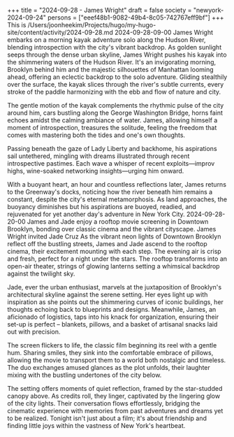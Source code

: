 +++
title = "2024-09-28 - James Wright"
draft = false
society = "newyork-2024-09-24"
persons = ["eeef48b1-9082-49b4-8c05-742767eff9bf"]
+++
This is /Users/joonheekim/Projects/hugo/my-hugo-site/content/activity/2024-09-28.md
2024-09-28-09-00
James Wright embarks on a morning kayak adventure solo along the Hudson River, blending introspection with the city's vibrant backdrop.
As golden sunlight seeps through the dense urban skyline, James Wright pushes his kayak into the shimmering waters of the Hudson River. It's an invigorating morning, Brooklyn behind him and the majestic silhouettes of Manhattan looming ahead, offering an eclectic backdrop to the solo adventure. Gliding stealthily over the surface, the kayak slices through the river's subtle currents, every stroke of the paddle harmonizing with the ebb and flow of nature and city.

The gentle motion of the kayak complements the rhythmic pulse of the city around him, cars bustling along the George Washington Bridge, horns faint echoes amidst the calming ambiance of water. James, allowing himself a moment of introspection, treasures the solitude, feeling the freedom that comes with mastering both the tides and one's own thoughts.

Passing beneath the gaze of Lady Liberty and backhome, his aspirations sail untethered, mingling with dreams illustrated through recent introspective pastimes. Each wave a whisper of recent exploits—improv highs, wine-soaked networking insights—urging him onward.

With a buoyant heart, an hour and countless reflections later, James returns to the Greenway's docks, noticing how the river beneath him remains a constant, despite the city's eternal metamorphosis. As land approaches, the buoyancy diminishes but his aspirations are buoyed, readied, and rejuvenated for yet another day's adventure in New York City.
2024-09-28-20-00
James and Jade enjoy a rooftop movie screening in Downtown Brooklyn, bonding over classic cinema and the vibrant cityscape.
James Wright invited Jade Cruz
As the vibrant neon lights of Downtown Brooklyn reflect off the bustling streets, James and Jade ascend to the rooftop cinema, their excitement mounting with each step. The evening air is crisp and fresh, perfect for a night under the stars. The rooftop transforms into an open-air theater, strings of glowing lanterns setting a whimsical backdrop against the twilight sky. 

Jade, ever the urban enthusiast, marvels at the juxtaposition of Brooklyn's architectural skyline against the serene setting. Her eyes light up with inspiration as she points out the shimmering curves of iconic buildings, her thoughts echoing back to blueprints and designs. Meanwhile, James, an aficionado of logistics, taps into his knack for organization, ensuring their set-up is perfect – blankets, pillows, and a basket of artisanal snacks laid out with precision. 

The screen flickers to life, the classic film beginning its reel with a gentle hum. Sharing smiles, they sink into the comfortable embrace of pillows, allowing the movie to transport them to a world both nostalgic and timeless. The duo exchanges amused glances as the plot unfolds, their laughter mixing with the bustling undertones of the city below. 

The setting offers moments of quiet reflection, framed by the star-studded canopy above. As credits roll, they linger, captivated by the lingering glow of the city lights. Their conversation flows effortlessly, bridging the cinematic experience with memories from past adventures and dreams yet to be realized. Tonight isn't just about a film; it's about friendship and finding little joys within the vastness of New York's heartbeat.
